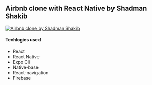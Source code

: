 ## Airbnb clone with React Native by Shadman Shakib
[![Airbnb clone by Shadman Shakib](https://img.youtube.com/vi/YOUTUBE_VIDEO_ID_HERE/0.jpg)](https://youtu.be/IsjNFnTZoRM)
#### Techlogies used
- React
- React Native
- Expo Cli
- Native-base
- React-navigation
- Firebase
